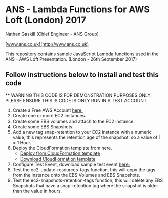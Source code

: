 # ANS - Lambda Functions for AWS Loft (London) 2017

Nathan Gaskill (Chief Engineer - ANS Group)

[www.ans.co.uk](http://www.ans.co.uk)

This repository contains sample JavaScript Lambda functions used in the ANS - AWS Loft Presentation. 
(London - 26th September 2017) 

## Follow instructions below to install and test this code

** WARNING THIS CODE IS FOR DEMONSTRATION PURPOSES ONLY, PLEASE ENSURE THIS IS CODE IS ONLY RUN IN A TEST ACCOUNT.


1) Create a Free AWS Account [here.](http://aws.amazon.com/free)
2) Create one or more EC2 Instances.
3) Create some EBS volumes and attach to the EC2 instance.
4) Create some EBS Snapshots.
5) Add a new tag snap-retention to your EC2 instance with a numeric value, this represents the retention age of the snapshot, so a value of 1 = 1 Hour.
6) Deploy the CloudFormation template from here. 
    * [Deploy from CloudFormation template](https://us-west-2.console.aws.amazon.com/cloudformation/home?region=eu-west-2#/stacks/new?stackName=ans-awsloft-lambda-2017&templateURL=https://raw.githubusercontent.com/nathanguk/ans-awsloft-lambda-2017/master/lambda-demo.template)
    * [Download CloudFormation template](https://raw.githubusercontent.com/nathanguk/ans-awsloft-lambda-2017/master/lambda-demo.template)
7) Configure Test Event, download sample test event [here.](https://raw.githubusercontent.com/nathanguk/ans-awsloft-lambda-2017/master/test-event.json) 
8) Test the ec2-update-resources-tags function, this will copy the tags from the instance onto the EBS Volumes and EBS Snapshots.
9) Test the ec2-snapshots-retention-tags function, this will delete any EBS Snapshots that have a snap-retention tag where the snapshot is older than the value in hours.




